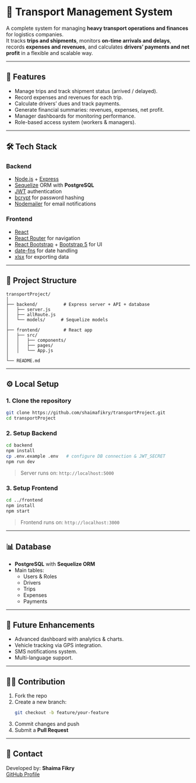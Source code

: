 # 🚛 Transport Management System

A complete system for managing **heavy transport operations and finances** for logistics companies.  
It tracks **trips and shipments**, monitors **on-time arrivals and delays**, records **expenses and revenues**, and calculates **drivers’ payments and net profit** in a flexible and scalable way.

---

## 📌 Features

- Manage trips and track shipment status (arrived / delayed).  
- Record expenses and revenues for each trip.  
- Calculate drivers’ dues and track payments.  
- Generate financial summaries: revenues, expenses, net profit.  
- Manager dashboards for monitoring performance.  
- Role-based access system (workers & managers).  

---

## 🛠️ Tech Stack

### **Backend**
- [Node.js](https://nodejs.org/) + [Express](https://expressjs.com/)  
- [Sequelize](https://sequelize.org/) ORM with **PostgreSQL**  
- [JWT](https://jwt.io/) authentication  
- [bcrypt](https://www.npmjs.com/package/bcrypt) for password hashing  
- [Nodemailer](https://nodemailer.com/) for email notifications  

### **Frontend**
- [React](https://react.dev/)  
- [React Router](https://reactrouter.com/) for navigation  
- [React Bootstrap](https://react-bootstrap.github.io/) + [Bootstrap 5](https://getbootstrap.com/) for UI  
- [date-fns](https://date-fns.org/) for date handling  
- [xlsx](https://www.npmjs.com/package/xlsx) for exporting data  

---

## 📂 Project Structure

```
transportProject/
│
├── backend/          # Express server + API + database
│   ├── server.js
│   ├── allRoute.js
│   └── models/      # Sequelize models
│
├── frontend/         # React app
│   ├── src/
│   │   ├── components/
│   │   ├── pages/
│   │   └── App.js
│
└── README.md
```

---

## ⚙️ Local Setup

### 1. Clone the repository
```bash
git clone https://github.com/shaimafikry/transportProject.git
cd transportProject
```

### 2. Setup **Backend**
```bash
cd backend
npm install
cp .env.example .env   # configure DB connection & JWT_SECRET
npm run dev
```
> Server runs on: `http://localhost:5000`

### 3. Setup **Frontend**
```bash
cd ../frontend
npm install
npm start
```
> Frontend runs on: `http://localhost:3000`

---

## 📊 Database

- **PostgreSQL** with **Sequelize ORM**  
- Main tables:  
  - Users & Roles  
  - Drivers  
  - Trips  
  - Expenses  
  - Payments  

---

## 🚀 Future Enhancements

- Advanced dashboard with analytics & charts.  
- Vehicle tracking via GPS integration.  
- SMS notifications system.  
- Multi-language support.  

---

## 👩‍💻 Contribution

1. Fork the repo  
2. Create a new branch:  
   ```bash
   git checkout -b feature/your-feature
   ```
3. Commit changes and push  
4. Submit a **Pull Request**  

---

## 📧 Contact

Developed by: **Shaima Fikry**  
[GitHub Profile](https://github.com/shaimafikry)  
